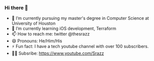 ### Hi there 👋

- 🔭 I’m currently pursuing my master's degree in Computer Science at University of Houston
- 🌱 I’m currently learning iOS development, Terraform
- 📫 How to reach me: twitter @thesrazz
- 😄 Pronouns: He/Him/His
- ⚡ Fun fact: I have a tech youtube channel with over 100 subscribers. 
- 👍🏻 Subsribe: https://www.youtube.com/Srazz 








<!--
**avssriraj/avssriraj** is a ✨ _special_ ✨ repository because its `README.md` (this file) appears on your GitHub profile.

Here are some ideas to get you started:

- 🔭 I’m currently working on ...
- 🌱 I’m currently learning ...
- 👯 I’m looking to collaborate on ...
- 🤔 I’m looking for help with ...
- 💬 Ask me about ...
- 📫 How to reach me: ...
- 😄 Pronouns: ...
- ⚡ Fun fact: ...
-->
